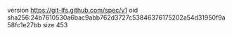 version https://git-lfs.github.com/spec/v1
oid sha256:24b7610530a6bac9abb762d3727c53846376175202a54d31950f9a58fc1e27bb
size 453
